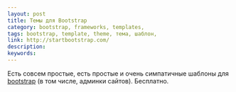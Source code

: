 ```yaml
---
layout: post
title: Темы для Bootstrap
category: bootstrap, frameworks, templates, 
tags: bootstrap, template, theme, тема, шаблон, 
link: http://startbootstrap.com/
description: 
keywords: 
---
```


<p>Есть совсем простые, есть простые и очень симпатичные шаблоны для <a href="/search/id2">bootstrap</a> (в том числе, админки сайтов). Бесплатно.</p>
